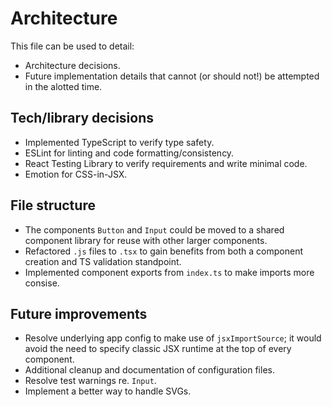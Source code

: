 # Architecture

This file can be used to detail:

* Architecture decisions.
* Future implementation details that cannot (or should not!) be attempted in the alotted time.

## Tech/library decisions

- Implemented TypeScript to verify type safety.
- ESLint for linting and code formatting/consistency.
- React Testing Library to verify requirements and write minimal code.
- Emotion for CSS-in-JSX.

## File structure

- The components `Button` and `Input` could be moved to a shared component library for reuse with other larger components.
- Refactored `.js` files to `.tsx` to gain benefits from both a component creation and TS validation standpoint.
- Implemented component exports from `index.ts` to make imports more consise.

## Future improvements

- Resolve underlying app config to make use of `jsxImportSource`; it would avoid the need to specify classic JSX runtime at the top of every component.
- Additional cleanup and documentation of configuration files.
- Resolve test warnings re. `Input`.
- Implement a better way to handle SVGs.
